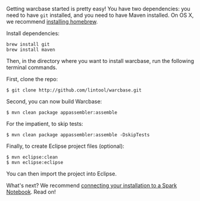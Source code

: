 Getting warcbase started is pretty easy! You have two dependencies: you need to have `git` installed, and you need to have Maven installed. On OS X, we recommend [installing homebrew](http://brew.sh/). 

Install dependencies:

```
brew install git
brew install maven
```

Then, in the directory where you want to install warcbase, run the following terminal commands.

First, clone the repo:

```
$ git clone http://github.com/lintool/warcbase.git
```

Second, you can now build Warcbase:

```
$ mvn clean package appassembler:assemble
```

For the impatient, to skip tests:

```
$ mvn clean package appassembler:assemble -DskipTests
```

Finally, to create Eclipse project files (optional):

```
$ mvn eclipse:clean
$ mvn eclipse:eclipse
```

You can then import the project into Eclipse.

What's next? We recommend [connecting your installation to a Spark Notebook](http://lintool.github.io/warcbase-docs/Spark:-Installing-Spark-Notebook-on-a-Cloud-Computer/). Read on!
